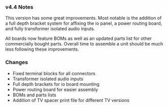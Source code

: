 ### v4.4 Notes

This version has some great improvements. Most notable is the addition of a full depth bracket system for affixing the io panel, a power routing board, and fully transformer isolated audio inputs.

All boards now feature BOMs as well as an updated parts list for other commercially bought parts. Overall time to assemble a unit should be much less following these improvements.

### Changes

- Fixed terminal blocks for all connectors
- Transformer isolated audio inputs
- Full depth brackets for io board mounting
- Power routing board for easier assembly
- BOMs and parts lists
- Addition of TV spacer print file for different TV versions
